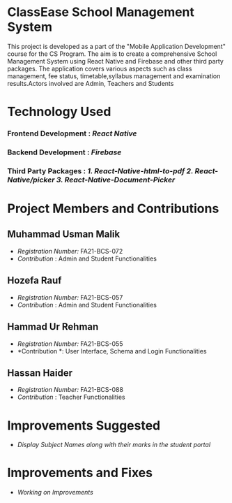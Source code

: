 # ClassEase School Management System
This project is developed as a part of the "Mobile Application Development" course for the CS Program. The aim is to create a comprehensive School Management System using React Native and Firebase and other third party packages. The application covers various aspects such as class management, fee status, timetable,syllabus management and examination results.Actors involved are Admin, Teachers and Students

# Technology Used
### Frontend Development : *React Native*
### Backend Development : *Firebase*
### Third Party Packages : *1. React-Native-html-to-pdf 2. React-Native/picker 3. React-Native-Document-Picker*

# Project Members and Contributions
## Muhammad Usman Malik
- *Registration Number:* FA21-BCS-072
- *Contribution* : Admin and Student Functionalities
  
## Hozefa Rauf
- *Registration Number:* FA21-BCS-057
- *Contribution* : Admin and Student Functionalities
  
## Hammad Ur Rehman
- *Registration Number:* FA21-BCS-055
- *Contribution *: User Interface, Schema and Login Functionalities

## Hassan Haider
- *Registration Number:* FA21-BCS-088
- *Contribution* : Teacher Functionalities

# Improvements Suggested
- *Display Subject Names along with their marks in the student portal*

# Improvements and Fixes
- *Working on Improvements*
